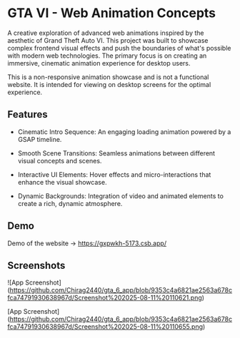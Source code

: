 
# GTA VI - Web Animation Concepts

  A creative exploration of advanced web animations inspired by the aesthetic of Grand Theft Auto VI. This project was built to showcase complex frontend visual effects and push the boundaries of what's possible with modern web technologies. The primary focus is on creating an immersive, cinematic animation experience for desktop users.

This is a non-responsive animation showcase and is not a functional website. It is intended for viewing on desktop screens for the optimal experience.



## Features

- Cinematic Intro Sequence: An engaging loading animation powered by a GSAP timeline.

- Smooth Scene Transitions: Seamless animations between different visual concepts and scenes.

- Interactive UI Elements: Hover effects and micro-interactions that enhance the visual showcase.

- Dynamic Backgrounds: Integration of video and animated elements to create a rich, dynamic atmosphere.


## Demo

Demo of the website -> https://gxpwkh-5173.csb.app/


## Screenshots

![App Screenshot] (https://github.com/Chirag2440/gta_6_app/blob/9353c4a6821ae2563a678cfca74791930638967d/Screenshot%202025-08-11%20110621.png)

[App Screenshot] (https://github.com/Chirag2440/gta_6_app/blob/9353c4a6821ae2563a678cfca74791930638967d/Screenshot%202025-08-11%20110655.png)
